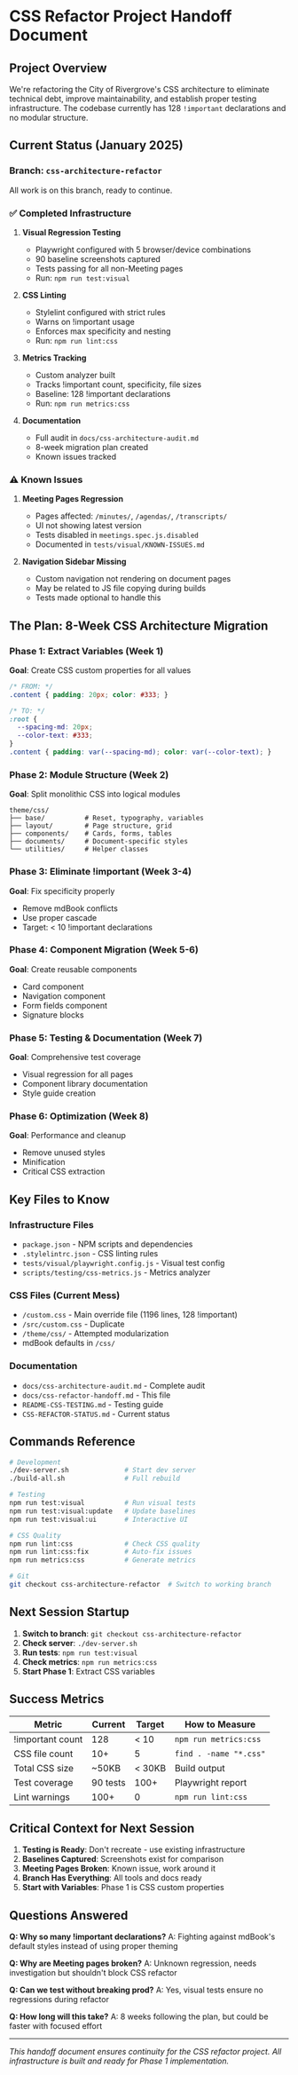 # CSS Refactor Project Handoff Document

## Project Overview
We're refactoring the City of Rivergrove's CSS architecture to eliminate technical debt, improve maintainability, and establish proper testing infrastructure. The codebase currently has 128 `!important` declarations and no modular structure.

## Current Status (January 2025)

### Branch: `css-architecture-refactor`
All work is on this branch, ready to continue.

### ✅ Completed Infrastructure
1. **Visual Regression Testing** 
   - Playwright configured with 5 browser/device combinations
   - 90 baseline screenshots captured
   - Tests passing for all non-Meeting pages
   - Run: `npm run test:visual`

2. **CSS Linting**
   - Stylelint configured with strict rules
   - Warns on !important usage
   - Enforces max specificity and nesting
   - Run: `npm run lint:css`

3. **Metrics Tracking**
   - Custom analyzer built
   - Tracks !important count, specificity, file sizes
   - Baseline: 128 !important declarations
   - Run: `npm run metrics:css`

4. **Documentation**
   - Full audit in `docs/css-architecture-audit.md`
   - 8-week migration plan created
   - Known issues tracked

### ⚠️ Known Issues
1. **Meeting Pages Regression**
   - Pages affected: `/minutes/`, `/agendas/`, `/transcripts/`
   - UI not showing latest version
   - Tests disabled in `meetings.spec.js.disabled`
   - Documented in `tests/visual/KNOWN-ISSUES.md`

2. **Navigation Sidebar Missing**
   - Custom navigation not rendering on document pages
   - May be related to JS file copying during builds
   - Tests made optional to handle this

## The Plan: 8-Week CSS Architecture Migration

### Phase 1: Extract Variables (Week 1)
**Goal**: Create CSS custom properties for all values
```css
/* FROM: */
.content { padding: 20px; color: #333; }

/* TO: */
:root {
  --spacing-md: 20px;
  --color-text: #333;
}
.content { padding: var(--spacing-md); color: var(--color-text); }
```

### Phase 2: Module Structure (Week 2)
**Goal**: Split monolithic CSS into logical modules
```
theme/css/
├── base/          # Reset, typography, variables
├── layout/        # Page structure, grid
├── components/    # Cards, forms, tables
├── documents/     # Document-specific styles
└── utilities/     # Helper classes
```

### Phase 3: Eliminate !important (Week 3-4)
**Goal**: Fix specificity properly
- Remove mdBook conflicts
- Use proper cascade
- Target: < 10 !important declarations

### Phase 4: Component Migration (Week 5-6)
**Goal**: Create reusable components
- Card component
- Navigation component
- Form fields component
- Signature blocks

### Phase 5: Testing & Documentation (Week 7)
**Goal**: Comprehensive test coverage
- Visual regression for all pages
- Component library documentation
- Style guide creation

### Phase 6: Optimization (Week 8)
**Goal**: Performance and cleanup
- Remove unused styles
- Minification
- Critical CSS extraction

## Key Files to Know

### Infrastructure Files
- `package.json` - NPM scripts and dependencies
- `.stylelintrc.json` - CSS linting rules
- `tests/visual/playwright.config.js` - Visual test config
- `scripts/testing/css-metrics.js` - Metrics analyzer

### CSS Files (Current Mess)
- `/custom.css` - Main override file (1196 lines, 128 !important)
- `/src/custom.css` - Duplicate
- `/theme/css/` - Attempted modularization
- mdBook defaults in `/css/`

### Documentation
- `docs/css-architecture-audit.md` - Complete audit
- `docs/css-refactor-handoff.md` - This file
- `README-CSS-TESTING.md` - Testing guide
- `CSS-REFACTOR-STATUS.md` - Current status

## Commands Reference

```bash
# Development
./dev-server.sh              # Start dev server
./build-all.sh               # Full rebuild

# Testing
npm run test:visual          # Run visual tests
npm run test:visual:update   # Update baselines
npm run test:visual:ui       # Interactive UI

# CSS Quality
npm run lint:css             # Check CSS quality
npm run lint:css:fix         # Auto-fix issues
npm run metrics:css          # Generate metrics

# Git
git checkout css-architecture-refactor  # Switch to working branch
```

## Next Session Startup

1. **Switch to branch**: `git checkout css-architecture-refactor`
2. **Check server**: `./dev-server.sh`
3. **Run tests**: `npm run test:visual`
4. **Check metrics**: `npm run metrics:css`
5. **Start Phase 1**: Extract CSS variables

## Success Metrics

| Metric | Current | Target | How to Measure |
|--------|---------|--------|----------------|
| !important count | 128 | < 10 | `npm run metrics:css` |
| CSS file count | 10+ | 5 | `find . -name "*.css"` |
| Total CSS size | ~50KB | < 30KB | Build output |
| Test coverage | 90 tests | 100+ | Playwright report |
| Lint warnings | 100+ | 0 | `npm run lint:css` |

## Critical Context for Next Session

1. **Testing is Ready**: Don't recreate - use existing infrastructure
2. **Baselines Captured**: Screenshots exist for comparison
3. **Meeting Pages Broken**: Known issue, work around it
4. **Branch Has Everything**: All tools and docs ready
5. **Start with Variables**: Phase 1 is CSS custom properties

## Questions Answered

**Q: Why so many !important declarations?**
A: Fighting against mdBook's default styles instead of using proper theming

**Q: Why are Meeting pages broken?**
A: Unknown regression, needs investigation but shouldn't block CSS refactor

**Q: Can we test without breaking prod?**
A: Yes, visual tests ensure no regressions during refactor

**Q: How long will this take?**
A: 8 weeks following the plan, but could be faster with focused effort

---

*This handoff document ensures continuity for the CSS refactor project. All infrastructure is built and ready for Phase 1 implementation.*